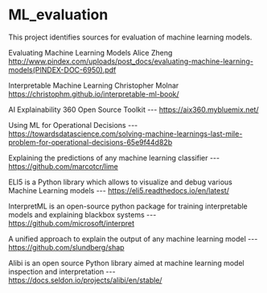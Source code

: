 # ML_evaluation

This project identifies sources for evaluation of machine learning models.

Evaluating Machine Learning Models Alice Zheng
http://www.pindex.com/uploads/post_docs/evaluating-machine-learning-models(PINDEX-DOC-6950).pdf

Interpretable Machine Learning Christopher Molnar
https://christophm.github.io/interpretable-ml-book/

AI Explainability 360 Open Source Toolkit --- https://aix360.mybluemix.net/

Using ML for Operational Decisions --- https://towardsdatascience.com/solving-machine-learnings-last-mile-problem-for-operational-decisions-65e9f44d82b

Explaining the predictions of any machine learning classifier --- https://github.com/marcotcr/lime

ELI5 is a Python library which allows to visualize and debug various Machine Learning models --- https://eli5.readthedocs.io/en/latest/

InterpretML is an open-source python package for training interpretable models and explaining blackbox systems --- https://github.com/microsoft/interpret

A unified approach to explain the output of any machine learning model --- https://github.com/slundberg/shap

Alibi is an open source Python library aimed at machine learning model inspection and interpretation --- https://docs.seldon.io/projects/alibi/en/stable/

